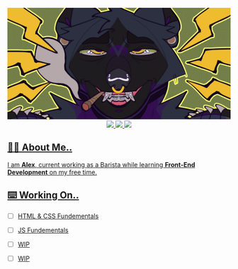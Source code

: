 <p align="center"><img src="https://github.com/morningmess/morningmess/blob/main/Mads%20smaller.png" width="600"><br>
<a href="https://www.linkedin.com/in/alex-carido-3b26a595/"><img src="https://img.shields.io/badge/-morningmess-blue?style=flat-square&logo=Linkedin&logoColor=white"> <a href="https://github.com/morningmess"><img src="https://img.shields.io/github/followers/morningmess?label=follow&style=social"> <a href="TWITTER"><img src="https://img.shields.io/twitter/follow/morningmess_?style=social">
          </p>

## ✌🏽 About Me..

I am **Alex**, current working as a Barista while learning **Front-End Development** on my free time.

## ⌨️ Working On..

- [ ] HTML & CSS Fundementals
- [ ] JS Fundementals
- [ ] WIP
- [ ] WIP


<!-- 

[![Linkedin: Alex](https://img.shields.io/badge/-morningmess-blue?style=flat-square&logo=Linkedin&logoColor=white&link=https://www.linkedin.com/in/alex-carido-3b26a595/)](https://www.linkedin.com/in/alex-carido-3b26a595/)
[![GitHub Ghazi](https://img.shields.io/github/followers/morningmess?label=follow&style=social)](https://github.com/morningmess)
![Twitter Follow](https://img.shields.io/twitter/follow/morningmess_?style=social)

-->
